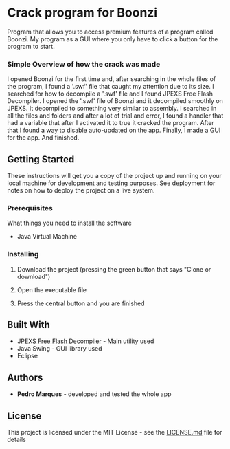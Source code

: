 # Crack program for Boonzi

Program that allows you to access premium features of a program called Boonzi. My program as a GUI where you only have to click a button for the program to start. 

### Simple Overview of how the crack was made

I opened Boonzi for the first time and, after searching in the whole files of the program, I found a '.swf' file that caught my attention due to its size. I searched for how to decompile a '.swf' file and I found JPEXS Free Flash Decompiler. I opened the '.swf' file of Boonzi and it decompiled smoothly on JPEXS. It decompiled to something very similar to assembly.  I searched in all the files and folders and after a lot of trial and error, I found  a handler that had a variable that after I activated it to true it cracked the program. After that I found a way to disable auto-updated on the app. Finally, I made a GUI for the app. And finished.

## Getting Started

These instructions will get you a copy of the project up and running on your local machine for development and testing purposes. 
See deployment for notes on how to deploy the project on a live system.

### Prerequisites

What things you need to install the software
* Java Virtual Machine

### Installing

1. Download the project (pressing the green button that says "Clone or download")

2. Open the executable file

3. Press the central button and you are finished


## Built With

* [JPEXS Free Flash Decompiler](https://www.free-decompiler.com/) - Main utility used
* Java Swing - GUI library used
* Eclipse

## Authors

* **Pedro Marques** - developed and tested the whole app

## License

This project is licensed under the MIT License - see the [LICENSE.md](LICENSE.md) file for details
